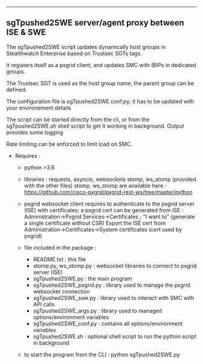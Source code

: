 ------------------------------------------------------
sgTpushed2SWE server/agent proxy between ISE & SWE
------------------------------------------------------

The sgTpushed2SWE script updates dynamically host groups in Stealthwatch Enterprise
based on Trustsec SGTs tags.

It registers itself as a pxgrid client, and updates SMC with @IPs in dedicated groups.

The Trustsec SGT is used as the host group name, the parent group can be defined.

The configuration file is sgTpushed2SWE.conf.py; it has to be updated with your environement details

The script can be started directly from the cli, or from the sgTpushed2SWE.sh shell script to
get it working in background. Output provides some logging

Rate limiting can be enforced to limit load on SMC.

* Requires :
   - python >3.6
   - libraries : requests, asyncio, websockets
                stomp, ws_stomp (provided with the other files)
        stomp, ws_stomp are available here :
        https://github.com/cisco-pxgrid/pxgrid-rest-ws/tree/master/python
   - pxgrid websocket client requires to authenticate to the pxgrid server (ISE)
     with certificates; a pxgrid cert can be generated from ISE :
     Administration->Pxgrid Services->Certificates ; "I want to" (generate a single certificate without CSR)
     Export the ISE cert from Administration->Certificates->System certificates (cert used by pxgrid)

  - file included in the package :
    * README.txt : this file
    * stomp.py, ws_stomp.py : websocket libraries to connect to pxgrid server (ISE)
    * sgTpushed2SWE.py : the main program
    * sgTpushed2SWE_pxgrid.py : library used to manage the pxgrid websocket connection
    * sgTpushed2SWE_swe.py : library used to interact with SMC with API calls
    * sgTpushed2SWE_args.py : library used to managed options/environment variables
    * sgTpushed2SWE_conf.py : contains all options/environment variables
    * sgTpushed2SWE.sh : optional shell script to run the python script in background
    
  - to start the program from the CLI : python sgTpushed2SWE.py
  
